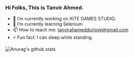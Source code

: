 ### Hi Folks, This is Tanvir Ahmed.

- 🔭 I’m currently working on KITE GAMES STUDIO.
- 🌱 I’m currently learning Selenium
- 📫 How to reach me: tanvirahameddurlove@gmail.com
- ⚡ Fun fact: I can sleep while standing.

![Anurag's github stats](https://github-readme-stats.vercel.app/api?username=tanvir-durlove&show_icons=true&theme=radical)
